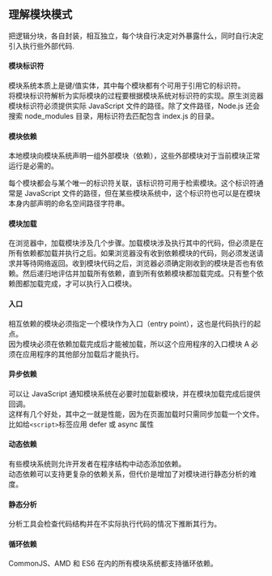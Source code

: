 ## 理解模块模式

把逻辑分块，各自封装，相互独立，每个块自行决定对外暴露什么，同时自行决定引入执行些外部代码.

#### 模块标识符

模块系统本质上是键/值实体，其中每个模块都有个可用于引用它的标识符。  
将模块标识符解析为实际模块的过程要根据模块系统对标识符的实现。原生浏览器模块标识符必须提供实际 JavaScript 文件的路径。除了文件路径，Node.js 还会搜索 node_modules 目录，用标识符去匹配包含 index.js 的目录。

#### 模块依赖

本地模块向模块系统声明一组外部模块（依赖），这些外部模块对于当前模块正常运行是必需的。

每个模块都会与某个唯一的标识符关联，该标识符可用于检索模块。这个标识符通常是 JavaScript 文件的路径，但在某些模块系统中，这个标识符也可以是在模块本身内部声明的命名空间路径字符串。

#### 模块加载

在浏览器中，加载模块涉及几个步骤。加载模块涉及执行其中的代码，但必须是在所有依赖都加载并执行之后。如果浏览器没有收到依赖模块的代码，则必须发送请求并等待网络返回。收到模块代码之后，浏览器必须确定刚收到的模块是否也有依赖。然后递归地评估并加载所有依赖，直到所有依赖模块都加载完成。只有整个依赖图都加载完成，才可以执行入口模块。

#### 入口

相互依赖的模块必须指定一个模块作为入口（entry point），这也是代码执行的起点。  
因为模块必须在依赖加载完成后才能被加载，所以这个应用程序的入口模块 A 必须在应用程序的其他部分加载后才能执行。

#### 异步依赖

可以让 JavaScript 通知模块系统在必要时加载新模块，并在模块加载完成后提供回调。  
这样有几个好处，其中之一就是性能，因为在页面加载时只需同步加载一个文件。  
比如给`<script>`标签应用 defer 或 async 属性

#### 动态依赖

有些模块系统则允许开发者在程序结构中动态添加依赖。  
动态依赖可以支持更复杂的依赖关系，但代价是增加了对模块进行静态分析的难度。

#### 静态分析

分析工具会检查代码结构并在不实际执行代码的情况下推断其行为。

#### 循环依赖

CommonJS、AMD 和 ES6 在内的所有模块系统都支持循环依赖。
